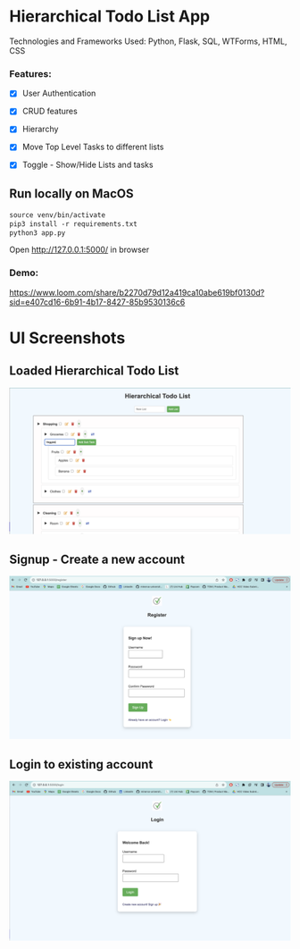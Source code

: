 # Hierarchical Todo List App 

Technologies and Frameworks Used: Python, Flask, SQL, WTForms, HTML, CSS


### Features:
- [x] User Authentication 
- [x] CRUD features 
- [x] Hierarchy
- [x] Move Top Level Tasks to different lists 
- [x] Toggle - Show/Hide Lists and tasks 


## Run locally on MacOS

```python3 -m venv venv
source venv/bin/activate
pip3 install -r requirements.txt
python3 app.py
```
Open http://127.0.0.1:5000/ in browser


### Demo:
 https://www.loom.com/share/b2270d79d12a419ca10abe619bf0130d?sid=e407cd16-6b91-4b17-8427-85b9530136c6

# UI Screenshots

## Loaded Hierarchical Todo List 

  <img src="UI/index.png" >


## Signup - Create a new account
<img src ="UI/register.png">

## Login to existing account
<img src = "UI/login.png">




